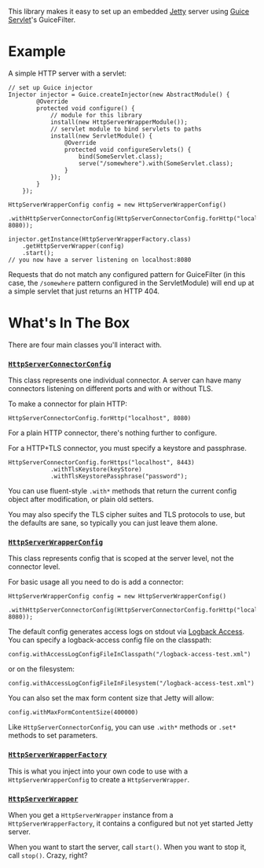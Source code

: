 This library makes it easy to set up an embedded [Jetty](http://www.eclipse.org/jetty/) server using [Guice Servlet](http://code.google.com/p/google-guice/wiki/Servlets)'s GuiceFilter.

# Example

A simple HTTP server with a servlet:

```
// set up Guice injector
Injector injector = Guice.createInjector(new AbstractModule() {
        @Override
        protected void configure() {
            // module for this library
            install(new HttpServerWrapperModule());
            // servlet module to bind servlets to paths
            install(new ServletModule() {
                @Override
                protected void configureServlets() {
                    bind(SomeServlet.class);
                    serve("/somewhere").with(SomeServlet.class);
                }
            });
        }
    });

HttpServerWrapperConfig config = new HttpServerWrapperConfig()
            .withHttpServerConnectorConfig(HttpServerConnectorConfig.forHttp("localhost", 8080));

injector.getInstance(HttpServerWrapperFactory.class)
    .getHttpServerWrapper(config)
    .start();
// you now have a server listening on localhost:8080
```

Requests that do not match any configured pattern for GuiceFilter (in this case, the `/somewhere` pattern configured in the ServletModule) will end up at a simple servlet that just returns an HTTP 404.

# What's In The Box
There are four main classes you'll interact with.

### [`HttpServerConnectorConfig`](https://github.com/palominolabs/jetty-http-server-wrapper/blob/master/src/main/java/com/palominolabs/http/server/HttpServerConnectorConfig.java)
This class represents one individual connector. A server can have many connectors listening on different ports and with or without TLS.

To make a connector for plain HTTP:
```
HttpServerConnectorConfig.forHttp("localhost", 8080)
```

For a plain HTTP connector, there's nothing further to configure.

For a HTTP+TLS connector, you must specify a keystore and passphrase.
```
HttpServerConnectorConfig.forHttps("localhost", 8443)
            .withTlsKeystore(keyStore)
            .withTlsKeystorePassphrase("password");
```

You can use fluent-style `.with*` methods that return the current config object after modification, or plain old setters.

You may also specify the TLS cipher suites and TLS protocols to use, but the defaults are sane, so typically you can just leave them alone.

### [`HttpServerWrapperConfig`](https://github.com/palominolabs/jetty-http-server-wrapper/blob/master/src/main/java/com/palominolabs/http/server/HttpServerWrapperConfig.java)
This class represents config that is scoped at the server level, not the connector level.

For basic usage all you need to do is add a connector:
```
HttpServerWrapperConfig config = new HttpServerWrapperConfig()
            .withHttpServerConnectorConfig(HttpServerConnectorConfig.forHttp("localhost", 8080));
```

The default config generates access logs on stdout via [Logback Access](http://logback.qos.ch/access.html). You can specify a logback-access config file on the classpath:
```
config.withAccessLogConfigFileInClasspath("/logback-access-test.xml")
```
or on the filesystem:
```
config.withAccessLogConfigFileInFilesystem("/logback-access-test.xml")
```

You can also set the max form content size that Jetty will allow:
```
config.withMaxFormContentSize(400000)
```

Like `HttpServerConnectorConfig`, you can use `.with*` methods or `.set*` methods to set parameters.

### [`HttpServerWrapperFactory`](https://github.com/palominolabs/jetty-http-server-wrapper/blob/master/src/main/java/com/palominolabs/http/server/HttpServerWrapperFactory.java)

This is what you inject into your own code to use with a `HttpServerWrapperConfig` to create a `HttpServerWrapper`.

### [`HttpServerWrapper`](https://github.com/palominolabs/jetty-http-server-wrapper/blob/master/src/main/java/com/palominolabs/http/server/HttpServerWrapper.java)

When you get a `HttpServerWrapper` instance from a `HttpServerWrapperFactory`, it contains a configured but not yet started Jetty server.

When you want to start the server, call `start()`. When you want to stop it, call `stop()`. Crazy, right?